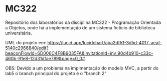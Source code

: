 # MC322
Repositório dos laboratórios da disciplina MC322 - Programação Orientada a Objetos, onde há a implementação de um sistema fictício de biblioteca universitária.

UML do projeto em: https://lucid.app/lucidchart/aba2df51-3d5d-4017-aeaf-5140c2966840/edit?beaconFlowId=6D006C4F8B9035FA&invitationId=inv_90d4b910-c33c-460b-91e8-12d31dfae789&page=0_0# 

OBS: Devido a um problema na implmentação do modelo MVC, a partir do lab5 o branch principal do projeto é o "branch 2"
